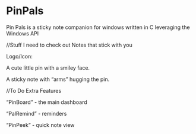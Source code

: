 # PinPals

Pin Pals is a sticky note companion for windows written in C leveraging the Windows API


//Stuff I need to check out
Notes that stick with you

Logo/Icon:

A cute little pin with a smiley face.

A sticky note with “arms” hugging the pin.

//To Do Extra Features

“PinBoard” - the main dashboard

“PalRemind” - reminders

“PinPeek” - quick note view
